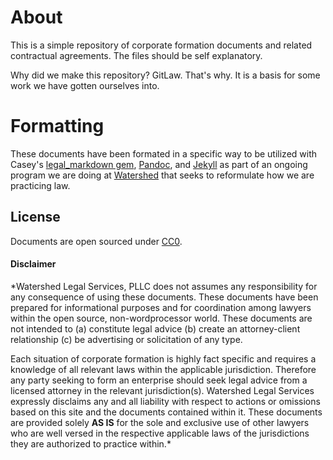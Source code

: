 # About

This is a simple repository of corporate formation documents and related contractual agreements. The files should be self explanatory.

Why did we make this repository? GitLaw. That's why. It is a basis for some work we have gotten ourselves into. 

# Formatting

These documents have been formated in a specific way to be utilized with Casey's [legal_markdown gem](https://github.com/compleatang/legal-markdown), [Pandoc](johnmacfarlane.net/pandoc/README.html), and [Jekyll](https://github.com/mojombo/jekyll) as part of an ongoing program we are doing at [Watershed](http://watershedlegal.com) that seeks to reformulate how we are practicing law.

## License

Documents are open sourced under [CC0](http://creativecommons.org/publicdomain/zero/1.0/).

#### Disclaimer

*Watershed Legal Services, PLLC does not assumes any responsibility for any consequence of using these documents. These documents have been prepared for informational purposes and for coordination among lawyers within the open source, non-wordprocessor world. These documents are not intended to (a) constitute legal advice (b) create an attorney-client relationship (c) be advertising or solicitation of any type.

Each situation of corporate formation is highly fact specific and requires a knowledge of all relevant laws within the applicable jurisdiction. Therefore any party seeking to form an enterprise should seek legal advice from a licensed attorney in the relevant jurisdiction(s). Watershed Legal Services expressly disclaims any and all liability with respect to actions or omissions based on this site and the documents contained within it. These documents are provided solely **AS IS** for the sole and exclusive use of other lawyers who are well versed in the respective applicable laws of the jurisdictions they are authorized to practice within.*